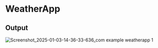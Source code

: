 # WeatherApp

## Output

![Screenshot_2025-01-03-14-36-33-636_com example weatherapp 1](https://github.com/user-attachments/assets/f40e135e-d9d1-4042-b704-bbc9c34fff77)
